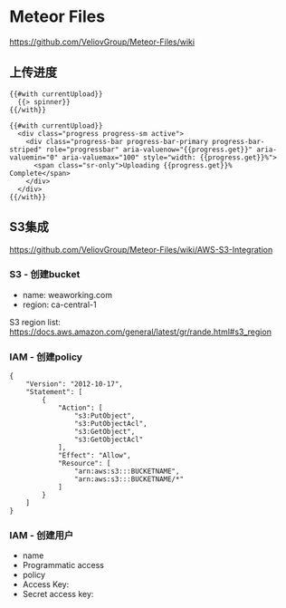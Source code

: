 # Meteor Files

https://github.com/VeliovGroup/Meteor-Files/wiki

## 上传进度

```
{{#with currentUpload}}
  {{> spinner}}
{{/with}}

{{#with currentUpload}}
  <div class="progress progress-sm active">
    <div class="progress-bar progress-bar-primary progress-bar-striped" role="progressbar" aria-valuenow="{{progress.get}}" aria-valuemin="0" aria-valuemax="100" style="width: {{progress.get}}%">
      <span class="sr-only">Uploading {{progress.get}}% Complete</span>
    </div>
  </div>
{{/with}}
```

## S3集成

https://github.com/VeliovGroup/Meteor-Files/wiki/AWS-S3-Integration

### S3 - 创建bucket
- name: weaworking.com
- region: ca-central-1

S3 region list: https://docs.aws.amazon.com/general/latest/gr/rande.html#s3_region

### IAM - 创建policy
```
{
    "Version": "2012-10-17",
    "Statement": [
        {
            "Action": [
                "s3:PutObject",
                "s3:PutObjectAcl",
                "s3:GetObject",
                "s3:GetObjectAcl"
            ],
            "Effect": "Allow",
            "Resource": [
                "arn:aws:s3:::BUCKETNAME",
                "arn:aws:s3:::BUCKETNAME/*"
            ]
        }
    ]
}
```

### IAM - 创建用户
- name
- Programmatic access
- policy
- Access Key:
- Secret access key:

